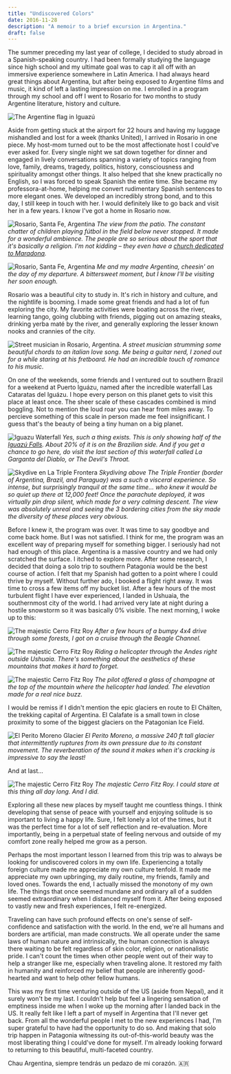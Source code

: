 ```yaml
---
title: "Undiscovered Colors"
date: 2016-11-28
description: "A memoir to a brief excursion in Argentina."
draft: false
---
```


The summer preceding my last year of college, I decided to study abroad in a Spanish-speaking country. I had been formally studying the language since high school and my ultimate goal was to cap it all off with an immersive experience somewhere in Latin America. I had always heard great things about Argentina, but after being exposed to Argentine films and music, it kind of left a lasting impression on me. I enrolled in a program through my school and off I went to Rosario for two months to study Argentine literature, history and culture.

![The Argentine flag in Iguazú](./bandera.jpg)

Aside from getting stuck at the airport for 22 hours and having my luggage mishandled and lost for a week (thanks United), I arrived in Rosario in one piece. My host-mom turned out to be the most affectionate host I could've ever asked for. Every single night we sat down together for dinner and engaged in lively conversations spanning a variety of topics ranging from love, family, dreams, tragedy, politics, history, consciousness and spirituality amongst other things. It also helped that she knew practically no English, so I was forced to speak Spanish the entire time. She became my professora-at-home, helping me convert rudimentary Spanish sentences to more elegant ones. We developed an incredibly strong bond, and to this day, I still keep in touch with her. I would definitely like to go back and visit her in a few years. I know I've got a home in Rosario now.

![Rosario, Santa Fe, Argentina](./patio.jpg)
_The view from the patio. The constant chatter of children playing fútbol in the field below never stopped. It made for a wonderful ambience. The people are so serious about the sport that it's basically a religion. I'm not kidding – they even have a [church dedicated to Maradona](https://iglesiamaradoniana.wordpress.com/)._

![Rosario, Santa Fe, Argentina](./madreyyo.jpg)
_Me and my madre Argentina, cheesin' on the day of my departure. A bittersweet moment, but I know I'll be visiting her soon enough._

Rosario was a beautiful city to study in. It's rich in history and culture, and the nightlife is booming. I made some great friends and had a lot of fun exploring the city. My favorite activities were boating across the river, learning tango, going clubbing with friends, pigging out on amazing steaks, drinking yerba maté by the river, and generally exploring the lesser known nooks and crannies of the city.

![Street musician in Rosario, Argentina.](./guitarra.jpg)
_A street musician strumming some beautiful chords to an italian love song. Me being a guitar nerd, I zoned out for a while staring at his fretboard. He had an incredible touch of romance to his music._

On one of the weekends, some friends and I ventured out to southern Brazil for a weekend at Puerto Iguázu, named after the incredible waterfall Las Cataratas del Iguázu. I hope every person on this planet gets to visit this place at least once. The sheer scale of these cascades combined is mind boggling. Not to mention the loud roar you can hear from miles away. To percieve something of this scale in person made me feel insignificant. I guess that's the beauty of being a tiny human on a big planet.

![Iguazu Waterfall](./iguazu.jpg)
_Yes, such a thing exists. This is only showing half of the [Iguazú Falls](http://whc.unesco.org/en/list/303). About 20% of it is on the Brazilian side. And if you get a chance to go here, do visit the last section of this waterfall called La Garganta del Diablo, or The Devil's Throat._

![Skydive en La Triple Frontera](./skydive.jpg)
_Skydiving above The Triple Frontier (border of Argentina, Brazil, and Paraguay) was a such a visceral experience. So intense, but surprisingly tranquil at the same time... who knew it would be so quiet up there at 12,000 feet! Once the parachute deployed, it was virtually pin drop silent, which made for a very calming descent. The view was absolutely unreal and seeing the 3 bordering cities from the sky made the diversity of these places very obvious._

Before I knew it, the program was over. It was time to say goodbye and come back home. But I was not satisfied. I think for me, the program was an excellent way of preparing myself for something bigger. I seriously had not had enough of this place. Argentina is a massive country and we had only scratched the surface. I itched to explore more. After some research, I decided that doing a solo trip to southern Patagonia would be the best course of action. I felt that my Spanish had gotten to a point where I could thrive by myself. Without further ado, I booked a flight right away. It was time to cross a few items off my bucket list. After a few hours of the most turbulent flight I have ever experienced, I landed in Ushuaia, the southernmost city of the world. I had arrived very late at night during a hostile snowstorm so it was basically 0% visible. The next morning, I woke up to this:

![The majestic Cerro Fitz Roy](./patagonia-beach.jpg)
_After a few hours of a bumpy 4x4 drive through some forests, I got on a cruise through the Beagle Channel._

![The majestic Cerro Fitz Roy](./ushuaia.jpg)
_Riding a helicopter through the Andes right outside Ushuaia. There's something about the aesthetics of these mountains that makes it hard to forget._

![The majestic Cerro Fitz Roy](./champagne.jpg)
_The pilot offered a glass of champagne at the top of the mountain where the helicopter had landed. The elevation made for a real nice buzz._

I would be remiss if I didn't mention the epic glaciers en route to El Chálten, the trekking capital of Argentina. El Calafate is a small town in close proximity to some of the biggest glaciers on the Patagonian Ice Field.

![El Perito Moreno Glacier](./calafate.jpg)
_El Perito Moreno, a massive 240 ft tall glacier that intermittently ruptures from its own pressure due to its constant movement. The reverberation of the sound it makes when it's cracking is impressive to say the least!_

And at last...

![The majestic Cerro Fitz Roy](./fitz.jpg)
_The majestic Cerro Fitz Roy. I could stare at this thing all day long. And I did._

Exploring all these new places by myself taught me countless things. I think developing that sense of peace with yourself and enjoying solitude is so important to living a happy life. Sure, I felt lonely a lot of the times, but it was the perfect time for a lot of self reflection and re-evaluation. More importantly, being in a perpetual state of feeling nervous and outside of my comfort zone really helped me grow as a person.

Perhaps the most important lesson I learned from this trip was to always be looking for undiscovered colors in my own life. Experiencing a totally foreign culture made me appreciate my own culture tenfold. It made me appreciate my own upbringing, my daily routine, my friends, family and loved ones. Towards the end, I actually missed the monotony of my own life. The things that once seemed mundane and ordinary all of a sudden seemed extraordinary when I distanced myself from it. After being exposed to vastly new and fresh experiences, I felt re-energized.

Traveling can have such profound effects on one's sense of self-confidence and satisfaction with the world. In the end, we're all humans and borders are artificial, man made constructs. We all operate under the same laws of human nature and intrinsically, the human connection is always there waiting to be felt regardless of skin color, religion, or nationalistic pride. I can't count the times when other people went out of their way to help a stranger like me, especially when traveling alone. It restored my faith in humanity and reinforced my belief that people are inherently good-hearted and want to help other fellow humans.

This was my first time venturing outside of the US (aside from Nepal), and it surely won't be my last. I couldn't help but feel a lingering sensation of emptiness inside me when I woke up the morning after I landed back in the US. It really felt like I left a part of myself in Argentina that I'll never get back. From all the wonderful people I met to the new experiences I had, I'm super grateful to have had the opportunity to do so. And making that solo trip happen in Patagonia witnessing its out-of-this-world beauty was the most liberating thing I could've done for myself. I'm already looking forward to returning to this beautiful, multi-faceted country.

Chau Argentina, siempre tendrás un pedazo de mi corazón. 🇦🇷
